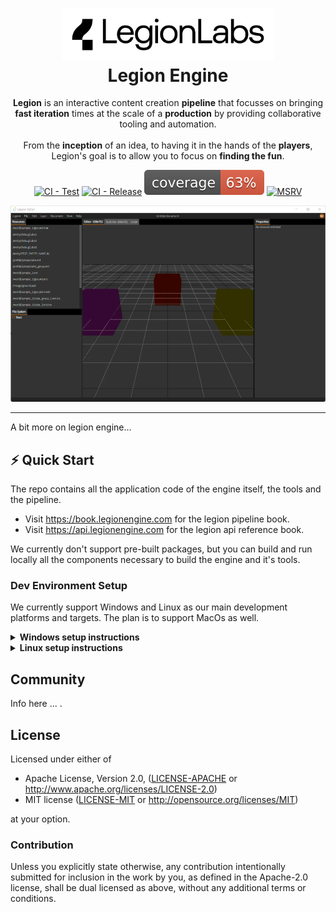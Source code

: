 <h1 align="center">
    <a href="https://legionlabs.com"><img alt="Legion Labs" src="https://github.com/legion-labs/legion/raw/main/.github/images/logo.svg", width="340px" ></a>
    <br/>
    Legion Engine
</h1>

<p align="center">
    <b>Legion</b> is an interactive content creation <b>pipeline</b> that focusses on bringing <b>fast iteration</b> times at the scale of a <b>production</b> by providing collaborative tooling and automation.
    <br/>
    <br/>
    From the <b>inception</b> of an idea, to having it in the hands of the <b>players</b>, Legion's goal is to allow you to focus on <b>finding the fun</b>.
</p>

<p align="center">
    <a href="https://github.com/legion-labs/legion/actions/workflows/ci_test.yml"><img src="https://github.com/legion-labs/legion/actions/workflows/ci_test.yml/badge.svg" alt="CI - Test" style="max-width: 100%;"></a>
    <a href="https://github.com/legion-labs/legion/actions/workflows/release.yml"><img src="https://github.com/legion-labs/legion/actions/workflows/release.yml/badge.svg" alt="CI - Release" style="max-width: 100%;"></a>
    <a href="https://cov.legionengine.com/index.html" rel="nofollow"><img src="https://github.com/legion-labs/legion/raw/main/.github/images/coverage.svg" alt="Coverage"  style="max-width: 100%;"></a>
    <a href="https://www.rust-lang.org/tools/install"><img src="https://img.shields.io/badge/msrv-1.57-green" alt="MSRV" style="max-width: 100%;"></a></p>
</p>

<p align="center">
   <img alt="Legion Engine" src="https://github.com/legion-labs/legion/raw/main/build/snapshot.png" style="max-width: 100%;">
</p>

---

A bit more on legion engine...

## ⚡️ Quick Start

The repo contains all the application code of the engine itself, the tools and the pipeline.

- Visit https://book.legionengine.com for the legion pipeline book.
- Visit https://api.legionengine.com for the legion api reference book.

We currently don't support pre-built packages, but you can build and run locally all the components necessary to build the engine and it's tools.

### Dev Environment Setup

We currently support Windows and Linux as our main development platforms and targets. The plan is to support MacOs as well.

<details><summary><b>Windows setup instructions</b></summary>

First you need to have a valid Visual Studio 2019 or above toolchain installed, if you don't you can install the [Visual Studio build tools instead](https://aka.ms/vs/17/release/vs_BuildTools.exe) with C++ based development packages. For the remaining dependencies we recommend using [scoop](https://scoop.sh/) to install the following:

- Rust dependencies by running the following commands on a powershell prompt:

```powershell
scoop install rustup-msvc
scoop install cmake
scoop install ninja
scoop install nasm
```

- Front end dependencies by running the following commands on a powershell prompt:

```powershell
scoop install nvm
scoop install protobuf
nvm install 16.10.0
nvm use 16.10.0
npm -g i pnpm
```

On two instances of a powershell prompt and at the root of this repo run the following:

```powershell
cargo mrun --p editor-srv
```

On the second terminal:

```powershell
cargo mrun --p editor-client
```

</details>

<details><summary><b>Linux setup instructions</b></summary>

Linux steps here.

</details>

## Community

Info here ... .

## License

Licensed under either of

- Apache License, Version 2.0, ([LICENSE-APACHE](LICENSE-APACHE) or http://www.apache.org/licenses/LICENSE-2.0)
- MIT license ([LICENSE-MIT](LICENSE-MIT) or http://opensource.org/licenses/MIT)

at your option.

### Contribution

Unless you explicitly state otherwise, any contribution intentionally submitted for inclusion in the work by you, as defined in the Apache-2.0 license, shall be dual licensed as above, without any
additional terms or conditions.
